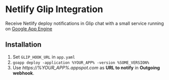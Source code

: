 # Netlify Glip Integration

Receive Netlify deploy notifications in Glip chat with a small service running on
[Google App Engine](https://cloud.google.com/appengine/)

## Installation

1. Set `GLIP_HOOK_URL` in `app.yaml`
2. `goapp deploy -application %YOUR_APP% -version %SOME_VERSION%`
3. Use *https://%YOUR_APP%.appspot.com* as **URL to notify** in **Outgoing webhook**.
